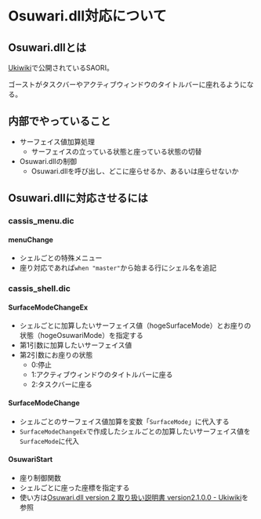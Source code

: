 # Osuwari.dll対応について

## Osuwari.dllとは

[Ukiwiki](http://ukiya.sakura.ne.jp/)で公開されているSAORI。

ゴーストがタスクバーやアクティブウィンドウのタイトルバーに座れるようになる。

## 内部でやっていること

- サーフェイス値加算処理
  - サーフェイスの立っている状態と座っている状態の切替
- Osuwari.dllの制御
  - Osuwari.dllを呼び出し、どこに座らせるか、あるいは座らせないか

## Osuwari.dllに対応させるには

### cassis_menu.dic

#### menuChange

- シェルごとの特殊メニュー
- 座り対応であれば`when "master"`から始まる行にシェル名を追記

### cassis_shell.dic

#### SurfaceModeChangeEx

- シェルごとに加算したいサーフェイス値（hogeSurfaceMode）とお座りの状態（hogeOsuwariMode）を指定する
- 第1引数に加算したいサーフェイス値
- 第2引数にお座りの状態
  - 0:停止
  - 1:アクティブウィンドウのタイトルバーに座る
  - 2:タスクバーに座る

#### SurfaceModeChange

- シェルごとのサーフェイス値加算を変数「`SurfaceMode`」に代入する
- `SurfaceModeChangeEx`で作成したシェルごとの加算したいサーフェイス値を`SurfaceMode`に代入

#### OsuwariStart

- 座り制御関数
- シェルごとに座った座標を指定する
- 使い方は[Osuwari.dll version 2 取り扱い説明書 version2.1.0.0 - Ukiwiki](http://ukiya.sakura.ne.jp/index.php?%E8%87%AA%E4%BD%9CSAORI%2F%E3%81%8A%E5%BA%A7%E3%82%8A%E3%83%9E%E3%83%8B%E3%83%A5%E3%82%A2%E3%83%AB)を参照